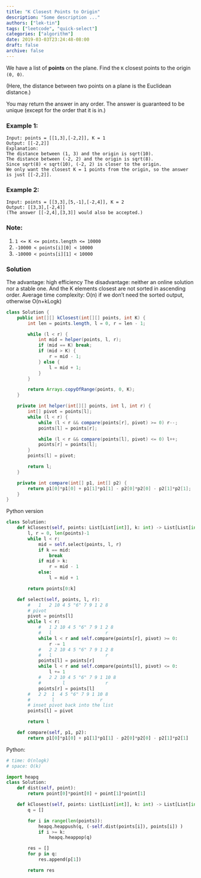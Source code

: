```yaml
---
title: "K Closest Points to Origin"
description: "Some description ..."
authors: ["lek-tin"]
tags: ["leetcode", "quick-select"]
categories: ["algorithm"]
date: 2019-03-03T23:24:48-08:00
draft: false
archive: false
---
```

We have a list of **points** on the plane. Find the `K` closest points to the origin `(0, 0)`.

(Here, the distance between two points on a plane is the Euclidean distance.)

You may return the answer in any order.  The answer is guaranteed to be unique (except for the order that it is in.)


### Example 1:
```
Input: points = [[1,3],[-2,2]], K = 1
Output: [[-2,2]]
Explanation: 
The distance between (1, 3) and the origin is sqrt(10).
The distance between (-2, 2) and the origin is sqrt(8).
Since sqrt(8) < sqrt(10), (-2, 2) is closer to the origin.
We only want the closest K = 1 points from the origin, so the answer is just [[-2,2]].
```

### Example 2:
```
Input: points = [[3,3],[5,-1],[-2,4]], K = 2
Output: [[3,3],[-2,4]]
(The answer [[-2,4],[3,3]] would also be accepted.)
```

### Note:
1. `1 <= K <= points.length <= 10000`
2. `-10000 < points[i][0] < 10000`
3. `-10000 < points[i][1] < 10000`

### Solution
The advantage: high efficiency
The disadvantage: neither an online solution nor a stable one. And the K elements closest are not sorted in ascending order.
Average time complexity: O(n) if we don’t need the sorted output, otherwise O(n+kLogk)

```java
class Solution {
    public int[][] kClosest(int[][] points, int K) {
        int len = points.length, l = 0, r = len - 1;

        while (l < r) {
            int mid = helper(points, l, r);
            if (mid == K) break;
            if (mid > K) {
                r = mid - 1;
            } else {
                l = mid + 1;
            }
        }

        return Arrays.copyOfRange(points, 0, K);
    }

    private int helper(int[][] points, int l, int r) {
        int[] pivot = points[l];
        while (l < r) {
            while (l < r && compare(points[r], pivot) >= 0) r--;
            points[l] = points[r];

            while (l < r && compare(points[l], pivot) <= 0) l++;
            points[r] = points[l];
        }
        points[l] = pivot;

        return l;
    }

    private int compare(int[] p1, int[] p2) {
        return p1[0]*p1[0] + p1[1]*p1[1] - p2[0]*p2[0] - p2[1]*p2[1];
    }
}
```
Python version
```python
class Solution:
    def kClosest(self, points: List[List[int]], k: int) -> List[List[int]]:
        l, r = 0, len(points)-1
        while l < r:
            mid = self.select(points, l, r)
            if k == mid:
                break
            if mid > k:
                r = mid - 1
            else:
                l = mid + 1

        return points[0:k]

    def select(self, points, l, r):
        #   1   2 10 4 5 "6" 7 9 1 2 8
        # pivot
        pivot = points[l]
        while l < r:
            #   1 2 10 4 5 "6" 7 9 1 2 8
            #   l                    r
            while l < r and self.compare(points[r], pivot) >= 0:
                r -= 1
            #   2 2 10 4 5 "6" 7 9 1 2 8
            #   l                    r
            points[l] = points[r]
            while l < r and self.compare(points[l], pivot) <= 0:
                l += 1
            #   2 2 10 4 5 "6" 7 9 1 10 8
            #        l               r
            points[r] = points[l]
        #   2 2  1  4 5 "6" 7 9 1 10 8
        #        l                 r
        # inset pivot back into the list
        points[l] = pivot

        return l

    def compare(self, p1, p2):
        return p1[0]*p1[0] + p1[1]*p1[1] - p2[0]*p2[0] - p2[1]*p2[1]
```
Python:
```python
# time: O(nlogk)
# space: O(k)

import heapq
class Solution:
    def dist(self, point):
        return point[0]*point[0] + point[1]*point[1]

    def kClosest(self, points: List[List[int]], k: int) -> List[List[int]]:
        q = []

        for i in range(len(points)):
            heapq.heappush(q, (-self.dist(points[i]), points[i]) )
            if i >= k:
                heapq.heappop(q)

        res = []
        for p in q:
            res.append(p[1])

        return res
```
